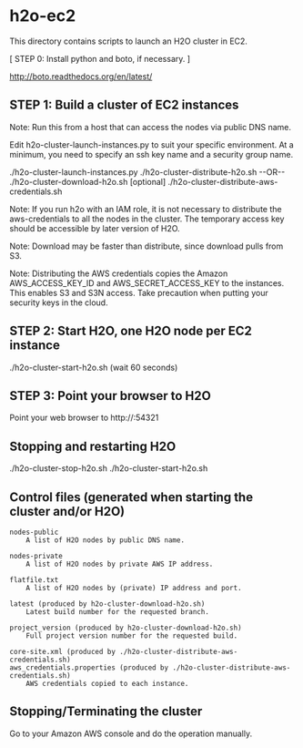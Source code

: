 # h2o-ec2

This directory contains scripts to launch an H2O cluster in EC2.

[ STEP 0:  Install python and boto, if necessary. ]

http://boto.readthedocs.org/en/latest/

STEP 1:  Build a cluster of EC2 instances
-----------------------------------------

Note:  Run this from a host that can access the nodes via public DNS name.

Edit h2o-cluster-launch-instances.py to suit your specific environment.
At a minimum, you need to specify an ssh key name and a security group name.

  ./h2o-cluster-launch-instances.py
  ./h2o-cluster-distribute-h2o.sh  --OR--  ./h2o-cluster-download-h2o.sh
  [optional] ./h2o-cluster-distribute-aws-credentials.sh

Note:  If you run h2o with an IAM role, it is not necessary to distribute
       the aws-credentials to all the nodes in the cluster. The temporary
       access key should be accessible by later version of H2O.

Note:  Download may be faster than distribute, since download pulls from S3.

Note:  Distributing the AWS credentials copies the Amazon AWS_ACCESS_KEY_ID
       and AWS_SECRET_ACCESS_KEY to the instances.  This enables S3 and S3N
       access.  Take precaution when putting your security keys in the 
       cloud.


STEP 2:  Start H2O, one H2O node per EC2 instance
-------------------------------------------------

 ./h2o-cluster-start-h2o.sh
(wait 60 seconds)


STEP 3:  Point your browser to H2O
----------------------------------

Point your web browser to 
    http://<any one of the public DNS node addresses>:54321


Stopping and restarting H2O
---------------------------
 ./h2o-cluster-stop-h2o.sh
 ./h2o-cluster-start-h2o.sh


Control files (generated when starting the cluster and/or H2O)
--------------------------------------------------------------

    nodes-public
        A list of H2O nodes by public DNS name.

    nodes-private
        A list of H2O nodes by private AWS IP address.

    flatfile.txt
        A list of H2O nodes by (private) IP address and port.

    latest (produced by h2o-cluster-download-h2o.sh)
        Latest build number for the requested branch.

    project_version (produced by h2o-cluster-download-h2o.sh)
        Full project version number for the requested build.

    core-site.xml (produced by ./h2o-cluster-distribute-aws-credentials.sh)
    aws_credentials.properties (produced by ./h2o-cluster-distribute-aws-credentials.sh)
        AWS credentials copied to each instance.


Stopping/Terminating the cluster
--------------------------------

Go to your Amazon AWS console and do the operation manually.
